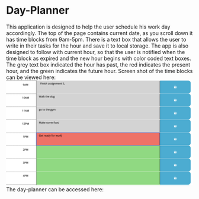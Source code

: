 # Day-Planner
This application is designed to help the user schedule his work day accordingly.
The top of the page contains current date, as you scroll down it has time blocks from 9am-5pm.
There is a text box that allows the user to write in their tasks for the hour and save it to local storage.
The app is also designed to follow with current hour, so that the user is notified when the time block as expired and the new hour begins with color coded text boxes.
The grey text box indicated the hour has past, the red indicates the present hour, and the green indicates the future hour. 
Screen shot of the time blocks can be viewed here:
![day planner demo](assets/time-block-eg.png)
The day-planner can be accessed here: 

